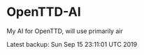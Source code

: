 # OpenTTD-AI
My AI for OpenTTD, will use primarily air

Latest backup: Sun Sep 15 23:11:01 UTC 2019

